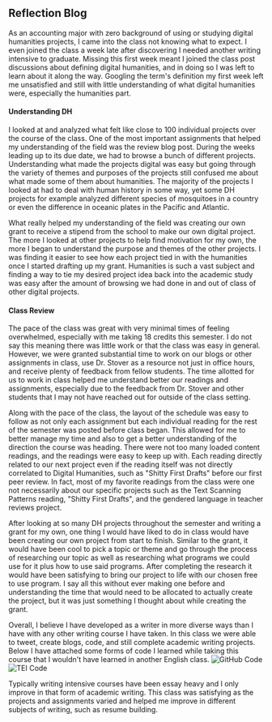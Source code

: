 ## Reflection Blog

As an accounting major with zero background of using or studying digital humanities projects, I came into the class not knowing what to expect. I even joined the class a week late after discovering I needed another writing intensive to graduate. Missing this first week meant I joined the class post discussions about defining digital humanities, and in doing so I was left to learn about it along the way. Googling the term's definition my first week left me unsatisfied and still with little understanding of what digital humanities were, especially the humanities part.

#### Understanding DH

I looked at and analyzed what felt like close to 100 individual projects over the course of the class. One of the most important assignments that helped my understanding of the field was the review blog post. During the weeks leading up to its due date, we had to browse a bunch of different projects. Understanding what made the projects digital was easy but going through the variety of themes and purposes of the projects still confused me about what made some of them about humanities. The majority of the projects I looked at had to deal with human history in some way, yet some DH projects for example analyzed different species of mosquitoes in a country or even the difference in oceanic plates in the Pacific and Atlantic.

What really helped my understanding of the field was creating our own grant to receive a stipend from the school to make our own digital project. The more I looked at other projects to help find motivation for my own, the more I began to understand the purpose and themes of the other projects. I was finding it easier to see how each project tied in with the humanities once I started drafting up my grant. Humanities is such a vast subject and finding a way to tie my desired project idea back into the academic study was easy after the amount of browsing we had done in and out of class of other digital projects. 

#### Class Review

The pace of the class was great with very minimal times of feeling overwhelmed, especially with me taking 18 credits this semester. I do not say this meaning there was little work or that the class was easy in general. However, we were granted substantial time to work on our blogs or other assignments in class, use Dr. Stover as a resource not just in office hours, and receive plenty of feedback from fellow students. The time allotted for us to work in class helped me understand better our readings and assignments, especially due to the feedback from Dr. Stover and other students that I may not have reached out for outside of the class setting.

Along with the pace of the class, the layout of the schedule was easy to follow as not only each assignment but each individual reading for the rest of the semester was posted before class began. This allowed for me to better manage my time and also to get a better understanding of the direction the course was heading. There were not too many loaded content readings, and the readings were easy to keep up with. Each reading directly related to our next project even if the reading itself was not directly correlated to Digital Humanities, such as "Shitty First Drafts" before our first peer review. In fact, most of my favorite readings from the class were one not necessarily about our specific projects such as the Text Scanning Patterns reading, "Shitty First Drafts", and the gendered language in teacher reviews project.

After looking at so many DH projects throughout the semester and writing a grant for my own, one thing I would have liked to do in class would have been creating our own project from start to finish. Similar to the grant, it would have been cool to pick a topic or theme and go through the process of researching our topic as well as researching what programs we could use for it plus how to use said programs. After completing the research it would have been satisfying to bring our project to life with our chosen free to use program. I say all this without ever making one before and understanding the time that would need to be allocated to actually create the project, but it was just something I thought about while creating the grant.

Overall, I believe I have developed as a writer in more diverse ways than I have with any other writing course I have taken. In this class we were able to tweet, create blogs, code, and still complete academic writing projects. Below I have attached some forms of code I learned while taking this course that I wouldn't have learned in another English class.
![GitHub Code](ma77rh0des.github.io/ma77rh0des/images/Github_Code.png)
![TEI Code](ma77rh0des.github.io/ma77rh0des/images/TEI_XML.png)

Typically writing intensive courses have been essay heavy and I only improve in that form of academic writing. This class was satisfying as the projects and assignments varied and helped me improve in different subjects of writing, such as resume building.

